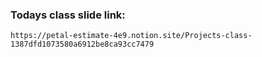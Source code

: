 ### Todays class slide link:
```link
https://petal-estimate-4e9.notion.site/Projects-class-1387dfd1073580a6912be8ca93cc7479
```